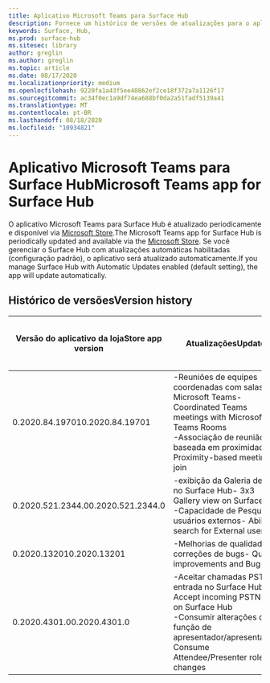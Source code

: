 ```yaml
---
title: Aplicativo Microsoft Teams para Surface Hub
description: Fornece um histórico de versões de atualizações para o aplicativo Microsoft Teams para Surface Hub
keywords: Surface, Hub,
ms.prod: surface-hub
ms.sitesec: library
author: greglin
ms.author: greglin
ms.topic: article
ms.date: 08/17/2020
ms.localizationpriority: medium
ms.openlocfilehash: 9220fa1a43f5ee40862ef2ce18f372a7a1126f17
ms.sourcegitcommit: ac34f0ec1a9df74ea688bf0da2a51fadf5139a41
ms.translationtype: MT
ms.contentlocale: pt-BR
ms.lasthandoff: 08/18/2020
ms.locfileid: "10934821"
---
```

# <span data-ttu-id="30579-104">Aplicativo Microsoft Teams para Surface Hub</span><span class="sxs-lookup"><span data-stu-id="30579-104">Microsoft Teams app for Surface Hub</span></span> 

<span data-ttu-id="30579-105">O aplicativo Microsoft Teams para Surface Hub é atualizado periodicamente e disponível via [Microsoft Store](https://www.microsoft.com/store/apps/windows).</span><span class="sxs-lookup"><span data-stu-id="30579-105">The Microsoft Teams app for Surface Hub is periodically updated and available via the [Microsoft Store](https://www.microsoft.com/store/apps/windows).</span></span> <span data-ttu-id="30579-106">Se você gerenciar o Surface Hub com atualizações automáticas habilitadas (configuração padrão), o aplicativo será atualizado automaticamente.</span><span class="sxs-lookup"><span data-stu-id="30579-106">If you manage Surface Hub with Automatic Updates enabled (default setting), the app will update automatically.</span></span>
 

## <span data-ttu-id="30579-107">Histórico de versões</span><span class="sxs-lookup"><span data-stu-id="30579-107">Version history</span></span>
| <span data-ttu-id="30579-108">Versão do aplicativo da loja</span><span class="sxs-lookup"><span data-stu-id="30579-108">Store app version</span></span> | <span data-ttu-id="30579-109">Atualizações</span><span class="sxs-lookup"><span data-stu-id="30579-109">Updates</span></span>                                                                                         | <span data-ttu-id="30579-110">Publicado na Microsoft Store</span><span class="sxs-lookup"><span data-stu-id="30579-110">Published to Microsoft Store</span></span> |
| --------------------- | --------------------------------------------------------------------------------------------------- | -------------------------------- |
| <span data-ttu-id="30579-111">0.2020.84.19701</span><span class="sxs-lookup"><span data-stu-id="30579-111">0.2020.84.19701</span></span>       | <span data-ttu-id="30579-112">-Reuniões de equipes coordenadas com salas do Microsoft Teams</span><span class="sxs-lookup"><span data-stu-id="30579-112">- Coordinated Teams meetings with Microsoft Teams Rooms</span></span> <br> <span data-ttu-id="30579-113">-Associação de reunião baseada em proximidade</span><span class="sxs-lookup"><span data-stu-id="30579-113">- Proximity-based meeting join</span></span>                            | <span data-ttu-id="30579-114">12 de agosto de 2020</span><span class="sxs-lookup"><span data-stu-id="30579-114">August 12, 2020</span></span><br>            |
| <span data-ttu-id="30579-115">0.2020.521.2344.0</span><span class="sxs-lookup"><span data-stu-id="30579-115">0.2020.521.2344.0</span></span>     | <span data-ttu-id="30579-116">-exibição da Galeria de 3x3 no Surface Hub</span><span class="sxs-lookup"><span data-stu-id="30579-116">- 3x3 Gallery view on Surface Hub</span></span><br><span data-ttu-id="30579-117">-Capacidade de Pesquisar usuários externos</span><span class="sxs-lookup"><span data-stu-id="30579-117">- Ability to search for External users</span></span>                         | <span data-ttu-id="30579-118">10 de junho de 2020</span><span class="sxs-lookup"><span data-stu-id="30579-118">June 10, 2020</span></span><br>            |
| <span data-ttu-id="30579-119">0.2020.13201</span><span class="sxs-lookup"><span data-stu-id="30579-119">0.2020.13201</span></span>          | <span data-ttu-id="30579-120">-Melhorias de qualidade e correções de bugs</span><span class="sxs-lookup"><span data-stu-id="30579-120">- Quality improvements and Bug fixes</span></span>                                                                | <span data-ttu-id="30579-121">1 de junho de 2020</span><span class="sxs-lookup"><span data-stu-id="30579-121">June 1, 2020</span></span><br>          |
| <span data-ttu-id="30579-122">0.2020.4301.0</span><span class="sxs-lookup"><span data-stu-id="30579-122">0.2020.4301.0</span></span>         | <span data-ttu-id="30579-123">-Aceitar chamadas PSTN de entrada no Surface Hub</span><span class="sxs-lookup"><span data-stu-id="30579-123">- Accept incoming PSTN calls on Surface Hub</span></span><br><span data-ttu-id="30579-124">-Consumir alterações de função de apresentador/apresentador</span><span class="sxs-lookup"><span data-stu-id="30579-124">- Consume Attendee/Presenter role changes</span></span>            | <span data-ttu-id="30579-125">21 de maio de 2020</span><span class="sxs-lookup"><span data-stu-id="30579-125">May 21, 2020</span></span>                     |
